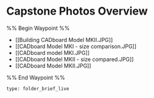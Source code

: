 # Capstone Photos Overview

%% Begin Waypoint %%
- [[Building CADboard Model MKII.JPG]]
- [[CADboard Model MKI - size comparison.JPG]]
- [[CADboard model MKI.JPG]]
- [[CADboard Model MKII - size compared.JPG]]
- [[CADboard Model MKII.JPG]]

%% End Waypoint %%

 
```ccard
type: folder_brief_live
```
 